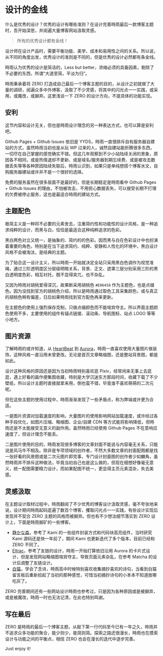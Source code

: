 # 设计的金线

什么是优秀的设计？优秀的设计有哪些准则？在设计完善時雨最后一款博客主题时，吾开始深思，并阅遍大量博客网站汲取灵感。

> 所有的优秀设计都有金线！

设计师在设计产品时，需要平衡功能、美学、成本和易用性之间的关系。所以说，从不同的角度出发，优秀设计的准则是不同的，但是优秀的设计必然都有条金线。

時雨认为优秀的设计是简洁的，Less but better，浓缩必须的具备因素，剔除了不必要的东西，所谓“大道至简，平淡为归”。

時雨秉承着将 ZERO 打造成自己最后一个博客主题的目的，从设计之初就做了大量的调研，阅遍众多中外博客，汲取了不少灵感，将其中的闪光点一一实践，或采用，或魔改，或摒弃。这里浅谈一下 ZERO 的设计方向，不提具体的功能实现。

## 安利

这节内容和设计无关，但也是時雨设计理念的另一种表达方式，也可以算是安利吧。

Github Pages + Github Issues 依旧是 YYDS，時雨一直很排斥自有服务器自建站的方式，虽然時雨当初也是从玩 WP 过来的人，诚然自建站能折腾很多东西，一切尽在自己掌握的感觉确实不错。但这几年观察到不少小站陆续关闭的景象，原因各不相同，或是热情退却不更新、或是域名/服务器到期忘续费、或是被攻击数据丢失等等各种原因陆续失联后，時雨认识到，如果只是单纯想搭个博客水文，自购服务器建站或许并不是一个很好的选择。

免费的服务虽然在很多层面不是最好的，但是长期稳定是時雨看中 Github Pages + Github Issues 的理由，不怕被攻击，不用担心数据丢失，可以接受长期不打理的欠费被停止服务，这也是最适合時雨的建站方式。

## 主题配色

极简主义是一种将不必要的元素舍去，注重简约性和功能性的设计风格，是一种追求纯粹的设计，而黑与白，恰恰是最适合这种纯粹追求的色彩。

黑白两色对立又统一，是抽象的、简约的的色彩。因而黑与白在色彩设计中也扮演着重要的角色，特别是在当下追求简约、纯粹、安静和人性化的环境中，黑白设计风格不会被淘汰，是经典的主题。

为了贴合这一设计主义，所以時雨一开始就决定全站只采用黑白色调作为视觉准绳，通过三阶透明度区分层级明暗关系，背景、正文、遮罩三层分别采用三阶的黑白透明度色彩，相互衬托，既不显得突兀，也不杂乱。

又因为時雨对胡桃爱得深沉，故果断采用胡桃色 `#E06458` 作为主题色，也是点缀色。因为没找到官方的胡桃色介绍，所以是時雨通过取色工具采集颜色，或与真正的胡桃色稍有偏差，日后如果時雨找到官方配色再来更新。

在主题色的使用上强烈保存克制，只做点缀颜色而不能喧宾夺主。所以界面主题颜色使用不多，主要使用的组件有锚点链接、滚动条、导航图标、站点 LOGO 等等小地方。

## 图片资源

了解時雨的或许知道，从 [HeartBeat](https://github.com/chanshiyucx/heart-beat) 到 [Aurora](https://github.com/chanshiyucx/aurora)，時雨一直喜欢使用大量图片做装饰，这种风格一直沿用未曾更改。无论是首页文章略缩图，还是整站背景图，都是如此。

设计这种风格的原因还是因为当初時雨特别喜欢逛 Pixiv，经常闲来无事上去逛逛，遇上好看的画作便集图收藏，特别是大学沉迷东方那段时间，收藏下载了不少壁纸，所以设计主题时直接就拿来用，倒也蛮不错，毕竟谁不喜欢萌萌的二次元呢。

但在这些主题的使用过程中，時雨渐渐发现了一些矛盾点，称为弊端或许更为合适。

一是图片资源对加载速度的影响，大量图片的使用影响网站加载速度，或许经过各种手段优化，如图片压缩、略缩图、企业/自建 CDN 等方式能将影响降低，但時雨还是不太能接受无意义的副作用。虽然時雨已经使用 Github Pages 不在意响应速度了，但设计理念不能丢。

二是图片使用的目的，時雨发现很多博客的文章封面不能说与内容毫无关系，只能说是风马牛不相及。除非是专项领域的创作者，不然大多数文章的封面配图都是找一张好看的风景图或是二次元图片即完事，专门设计封面图的创作者少如麟角，虽然時雨并不排斥这种做法，毕竟当初自己也是这么做的，但现在细想好像毫无意义，统一配图需要精力设计，而如果配图不统一，更显得主页元素混杂，失去美感。

## 灵感汲取

在主题设计取材过程中，時雨翻阅了不少优秀的博客设计汲取灵感，毫不夸张地来说，设计期间時雨起码逛遍了数百个博客，攫取闪光点一一实践，有些设计实现后发现并不契合 ZERO 主题的风格而被摒弃。但也有不少想法细节落实到 ZERO 设计上，下面是時雨掘矿的一些博客。

- [静かな森](https://innei.ren/)，参考了 Kami 的一些组件封装方式和代码块高亮组件，当时研究 Kami 源码还是快一年前了，期间 Kami 也更新迭代了多个版本，目前已经和 ZERO 不同了。
- [Eltrac](https://www.guhub.cn/)，参考了友链的设计，時雨一开始打算依旧沿用 Aurora 的卡片式设计，但是发现网站略缩图喧宾夺主，导致页面元素杂乱，在参考 Matcha 的设计后调整了友链设计。
- [白猫](https://2heng.xin/)，学会了念诗，時雨高中时候特别喜欢收集摘抄喜欢的诗句，当看到白猫留言板后重新拾起了当初的那种感觉，可惜当初摘抄诗句的小本本不知道放哪吃灰了。

ZERO 完善期间还有一些网站设计時雨也参考过，只是因为各种原因或是被摒弃，或是被魔改，時雨一时也无法记清，在此也特别鸣谢。

## 写在最后

ZERO 是時雨的最后一个博客主题，从敲下第一行代码至今已有一年之久，時雨并不追求众多功能的聚合，能少则少，能简则简。探索之路还很漫长，時雨也在摸索设计与功能之间的平衡点，相信 ZERO 也会在漫长的迭代中逐步完善。

Just enjoy it!
